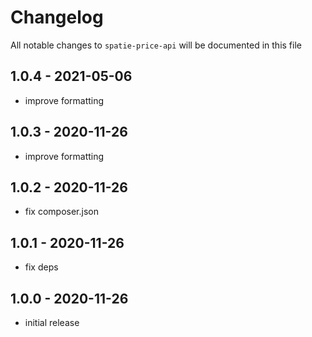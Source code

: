 # Changelog

All notable changes to `spatie-price-api` will be documented in this file

## 1.0.4 - 2021-05-06

- improve formatting

## 1.0.3 - 2020-11-26

- improve formatting

## 1.0.2 - 2020-11-26

- fix composer.json

## 1.0.1 - 2020-11-26

- fix deps

## 1.0.0 - 2020-11-26

- initial release
